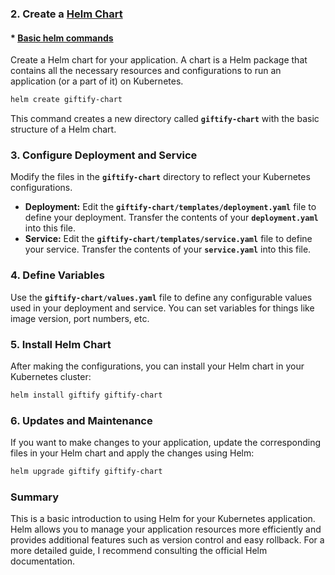 ### **2. Create a [Helm Chart](giftify-chart)**

#### * [Basic helm commands](BASIC-HELM-COMMAND)

Create a Helm chart for your application. A chart is a Helm package that contains all the necessary resources and configurations to run an application (or a part of it) on Kubernetes.

```bash
helm create giftify-chart
```

This command creates a new directory called **`giftify-chart`** with the basic structure of a Helm chart.

### **3. Configure Deployment and Service**

Modify the files in the **`giftify-chart`** directory to reflect your Kubernetes configurations.

- **Deployment:** Edit the **`giftify-chart/templates/deployment.yaml`** file to define your deployment. Transfer the contents of your **`deployment.yaml`** into this file.
- **Service:** Edit the **`giftify-chart/templates/service.yaml`** file to define your service. Transfer the contents of your **`service.yaml`** into this file.

### **4. Define Variables**

Use the **`giftify-chart/values.yaml`** file to define any configurable values used in your deployment and service. You can set variables for things like image version, port numbers, etc.

### **5. Install Helm Chart**

After making the configurations, you can install your Helm chart in your Kubernetes cluster:

```bash
helm install giftify giftify-chart
```

### **6. Updates and Maintenance**

If you want to make changes to your application, update the corresponding files in your Helm chart and apply the changes using Helm:

```bash
helm upgrade giftify giftify-chart
```

### **Summary**

This is a basic introduction to using Helm for your Kubernetes application. Helm allows you to manage your application resources more efficiently and provides additional features such as version control and easy rollback. For a more detailed guide, I recommend consulting the official Helm documentation.
